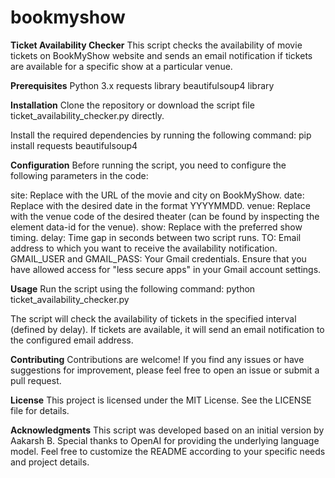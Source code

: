 # bookmyshow
**Ticket Availability Checker**
This script checks the availability of movie tickets on BookMyShow website and sends an email notification if tickets are available for a specific show at a particular venue.

**Prerequisites**
Python 3.x
requests library
beautifulsoup4 library

**Installation**
Clone the repository or download the script file ticket_availability_checker.py directly.

Install the required dependencies by running the following command:
pip install requests beautifulsoup4

**Configuration**
Before running the script, you need to configure the following parameters in the code:

site: Replace with the URL of the movie and city on BookMyShow.
date: Replace with the desired date in the format YYYYMMDD.
venue: Replace with the venue code of the desired theater (can be found by inspecting the element data-id for the venue).
show: Replace with the preferred show timing.
delay: Time gap in seconds between two script runs.
TO: Email address to which you want to receive the availability notification.
GMAIL_USER and GMAIL_PASS: Your Gmail credentials. Ensure that you have allowed access for "less secure apps" in your Gmail account settings.

**Usage**
Run the script using the following command:
python ticket_availability_checker.py

The script will check the availability of tickets in the specified interval (defined by delay). If tickets are available, it will send an email notification to the configured email address.

**Contributing**
Contributions are welcome! If you find any issues or have suggestions for improvement, please feel free to open an issue or submit a pull request.

**License**
This project is licensed under the MIT License. See the LICENSE file for details.

**Acknowledgments**
This script was developed based on an initial version by Aakarsh B.
Special thanks to OpenAI for providing the underlying language model.
Feel free to customize the README according to your specific needs and project details.
